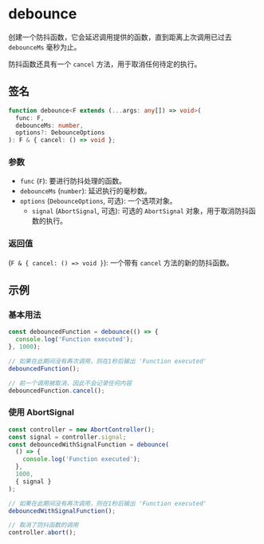 # debounce

创建一个防抖函数，它会延迟调用提供的函数，直到距离上次调用已过去 `debounceMs` 毫秒为止。

防抖函数还具有一个 `cancel` 方法，用于取消任何待定的执行。

## 签名

```typescript
function debounce<F extends (...args: any[]) => void>(
  func: F,
  debounceMs: number,
  options?: DebounceOptions
): F & { cancel: () => void };
```

### 参数

- `func` (`F`): 要进行防抖处理的函数。
- `debounceMs` (`number`): 延迟执行的毫秒数。
- `options` (`DebounceOptions`, 可选): 一个选项对象。
  - `signal` (`AbortSignal`, 可选): 可选的 `AbortSignal` 对象，用于取消防抖函数的执行。

### 返回值

(`F & { cancel: () => void }`): 一个带有 `cancel` 方法的新的防抖函数。

## 示例

### 基本用法

```typescript
const debouncedFunction = debounce(() => {
  console.log('Function executed');
}, 1000);

// 如果在此期间没有再次调用，则在1秒后输出 'Function executed'
debouncedFunction();

// 前一个调用被取消，因此不会记录任何内容
debouncedFunction.cancel();
```

### 使用 AbortSignal

```typescript
const controller = new AbortController();
const signal = controller.signal;
const debouncedWithSignalFunction = debounce(
  () => {
    console.log('Function executed');
  },
  1000,
  { signal }
);

// 如果在此期间没有再次调用，则在1秒后输出 'Function executed'
debouncedWithSignalFunction();

// 取消了防抖函数的调用
controller.abort();
```
